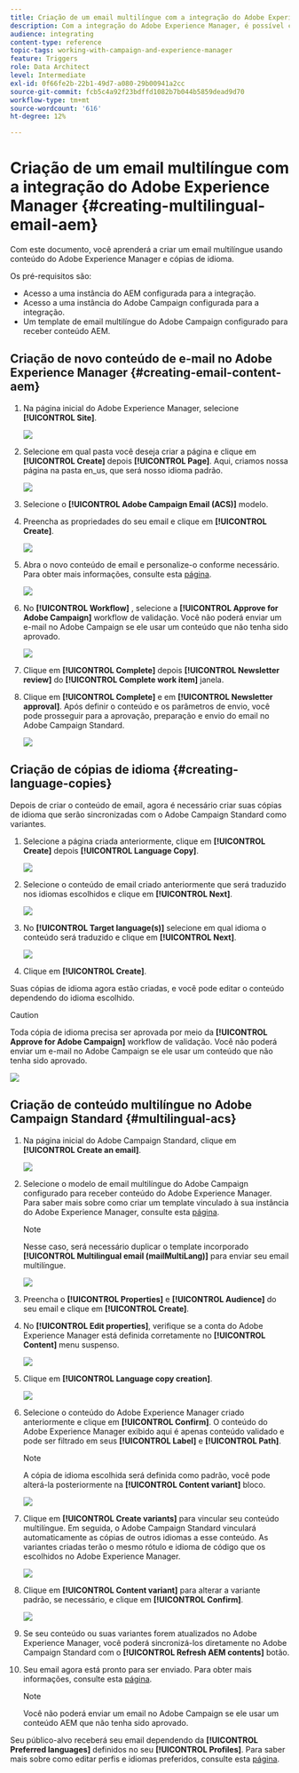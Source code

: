 ```yaml
---
title: Criação de um email multilíngue com a integração do Adobe Experience Manager.
description: Com a integração do Adobe Experience Manager, é possível criar conteúdo diretamente no AEM e usá-lo posteriormente no Adobe Campaign.
audience: integrating
content-type: reference
topic-tags: working-with-campaign-and-experience-manager
feature: Triggers
role: Data Architect
level: Intermediate
exl-id: 0f66fe2b-22b1-49d7-a080-29b00941a2cc
source-git-commit: fcb5c4a92f23bdffd1082b7b044b5859dead9d70
workflow-type: tm+mt
source-wordcount: '616'
ht-degree: 12%

---
```


# Criação de um email multilíngue com a integração do Adobe Experience Manager {#creating-multilingual-email-aem}

Com este documento, você aprenderá a criar um email multilíngue usando conteúdo do Adobe Experience Manager e cópias de idioma.

Os pré-requisitos são:

* Acesso a uma instância do AEM configurada para a integração.
* Acesso a uma instância do Adobe Campaign configurada para a integração.
* Um template de email multilíngue do Adobe Campaign configurado para receber conteúdo AEM.

## Criação de novo conteúdo de e-mail no Adobe Experience Manager {#creating-email-content-aem}

1. Na página inicial do Adobe Experience Manager, selecione **[!UICONTROL Site]**.

   ![](assets/aem_acs_1.png)

1. Selecione em qual pasta você deseja criar a página e clique em **[!UICONTROL Create]** depois **[!UICONTROL Page]**. Aqui, criamos nossa página na pasta en_us, que será nosso idioma padrão.

   ![](assets/aem_acs_2.png)

1. Selecione o **[!UICONTROL Adobe Campaign Email (ACS)]** modelo.

1. Preencha as propriedades do seu email e clique em **[!UICONTROL Create]**.

   ![](assets/aem_acs_3.png)

1. Abra o novo conteúdo de email e personalize-o conforme necessário. Para obter mais informações, consulte esta [página](../../integrating/using/creating-email-experience-manager.md#editing-email-aem).

   ![](assets/aem_acs_4.png)

1. No **[!UICONTROL Workflow]** , selecione a **[!UICONTROL Approve for Adobe Campaign]** workflow de validação. Você não poderá enviar um e-mail no Adobe Campaign se ele usar um conteúdo que não tenha sido aprovado.

   ![](assets/aem_acs_7.png)

1. Clique em **[!UICONTROL Complete]** depois **[!UICONTROL Newsletter review]** do **[!UICONTROL Complete work item]** janela.

1. Clique em **[!UICONTROL Complete]** e em **[!UICONTROL Newsletter approval]**. Após definir o conteúdo e os parâmetros de envio, você pode prosseguir para a aprovação, preparação e envio do email no Adobe Campaign Standard.

   ![](assets/aem_acs_8.png)

## Criação de cópias de idioma {#creating-language-copies}

Depois de criar o conteúdo de email, agora é necessário criar suas cópias de idioma que serão sincronizadas com o Adobe Campaign Standard como variantes.

1. Selecione a página criada anteriormente, clique em **[!UICONTROL Create]** depois **[!UICONTROL Language Copy]**.

   ![](assets/aem_acs_5.png)

1. Selecione o conteúdo de email criado anteriormente que será traduzido nos idiomas escolhidos e clique em **[!UICONTROL Next]**.

   ![](assets/aem_acs_6.png)

1. No **[!UICONTROL Target language(s)]** selecione em qual idioma o conteúdo será traduzido e clique em **[!UICONTROL Next]**.

   ![](assets/aem_acs_9.png)

1. Clique em **[!UICONTROL Create]**.

Suas cópias de idioma agora estão criadas, e você pode editar o conteúdo dependendo do idioma escolhido.

>[!CAUTION]
>
>Toda cópia de idioma precisa ser aprovada por meio da **[!UICONTROL Approve for Adobe Campaign]** workflow de validação. Você não poderá enviar um e-mail no Adobe Campaign se ele usar um conteúdo que não tenha sido aprovado.

![](assets/aem_acs_11.png)

## Criação de conteúdo multilíngue no Adobe Campaign Standard {#multilingual-acs}

1. Na página inicial do Adobe Campaign Standard, clique em **[!UICONTROL Create an email]**.

   ![](assets/aem_acs_12.png)

1. Selecione o modelo de email multilíngue do Adobe Campaign configurado para receber conteúdo do Adobe Experience Manager. Para saber mais sobre como criar um template vinculado à sua instância do Adobe Experience Manager, consulte esta [página](../../integrating/using/configure-experience-manager.md#config-acs).

   >[!NOTE]
   >
   >Nesse caso, será necessário duplicar o template incorporado **[!UICONTROL Multilingual email (mailMultiLang)]** para enviar seu email multilíngue.

   ![](assets/aem_acs_13.png)

1. Preencha o **[!UICONTROL Properties]** e **[!UICONTROL Audience]** do seu email e clique em **[!UICONTROL Create]**.

1. No **[!UICONTROL Edit properties]**, verifique se a conta do Adobe Experience Manager está definida corretamente no **[!UICONTROL Content]** menu suspenso.

   ![](assets/aem_acs_20.png)

1. Clique em **[!UICONTROL Language copy creation]**.

   ![](assets/aem_acs_16.png)

1. Selecione o conteúdo do Adobe Experience Manager criado anteriormente e clique em **[!UICONTROL Confirm]**. O conteúdo do Adobe Experience Manager exibido aqui é apenas conteúdo validado e pode ser filtrado em seus **[!UICONTROL Label]** e **[!UICONTROL Path]**.

   >[!NOTE]
   >
   >A cópia de idioma escolhida será definida como padrão, você pode alterá-la posteriormente na **[!UICONTROL Content variant]** bloco.

   ![](assets/aem_acs_17.png)

1. Clique em **[!UICONTROL Create variants]** para vincular seu conteúdo multilíngue. Em seguida, o Adobe Campaign Standard vinculará automaticamente as cópias de outros idiomas a esse conteúdo. As variantes criadas terão o mesmo rótulo e idioma de código que os escolhidos no Adobe Experience Manager.

   ![](assets/aem_acs_18.png)

1. Clique em **[!UICONTROL Content variant]** para alterar a variante padrão, se necessário, e clique em **[!UICONTROL Confirm]**.

   ![](assets/aem_acs_19.png)

1. Se seu conteúdo ou suas variantes forem atualizados no Adobe Experience Manager, você poderá sincronizá-los diretamente no Adobe Campaign Standard com o **[!UICONTROL Refresh AEM contents]** botão.

1. Seu email agora está pronto para ser enviado. Para obter mais informações, consulte esta [página](../../sending/using/get-started-sending-messages.md).

   >[!NOTE]
   >
   >Você não poderá enviar um email no Adobe Campaign se ele usar um conteúdo AEM que não tenha sido aprovado.

Seu público-alvo receberá seu email dependendo da **[!UICONTROL Preferred languages]** definidos no seu **[!UICONTROL Profiles]**. Para saber mais sobre como editar perfis e idiomas preferidos, consulte esta [página](../../audiences/using/editing-profiles.md).
